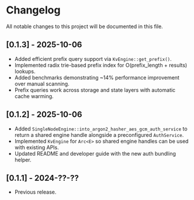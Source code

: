 # Changelog

All notable changes to this project will be documented in this file.

## [0.1.3] - 2025-10-06
- Added efficient prefix query support via `KvEngine::get_prefix()`.
- Implemented radix trie-based prefix index for O(prefix_length + results) lookups.
- Added benchmarks demonstrating ~14% performance improvement over manual scanning.
- Prefix queries work across storage and state layers with automatic cache warming.

## [0.1.2] - 2025-10-06
- Added `SingleNodeEngine::into_argon2_hasher_aes_gcm_auth_service` to return
  a shared engine handle alongside a preconfigured `AuthService`.
- Implemented `KvEngine` for `Arc<E>` so shared engine handles can be used with
  existing APIs.
- Updated README and developer guide with the new auth bundling helper.

## [0.1.1] - 2024-??-??
- Previous release.
